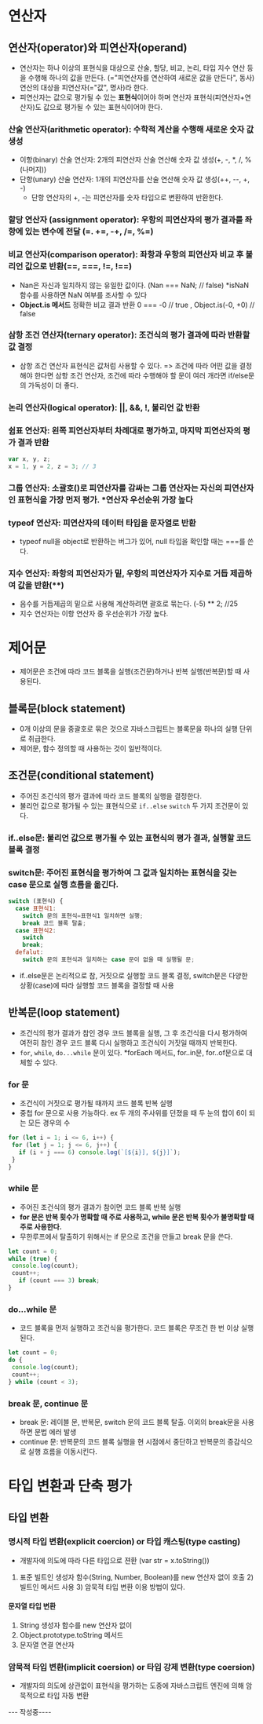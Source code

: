 # 연산자
## 연산자(operator)와 피연산자(operand)
- 연산자는 하나 이상의 표현식을 대상으로 산술, 할당, 비교, 논리, 타입 지수 연산 등을 수행해 하나의 값을 만든다. (="피연산자를 연산하여 새로운 값을 만든다", 동사) 연산의 대상을 피연산자(="값", 명사)라 한다.
- 피연산자는 값으로 평가될 수 있는 **표현식**이어야 하며 연산자 표현식(피연산자+연산자)도 값으로 평가될 수 있는 표현식이어야 한다.
### 산술 연산자(arithmetic operator): 수학적 계산을 수행해 새로운 숫자 값 생성
- 이항(binary) 산술 연산자: 2개의 피연산자 산술 연산해 숫자 값 생성(+, -, *, /, %(나머지))
- 단항(unary) 산술 연산자: 1개의 피연산자를 산술 연산해 숫자 값 생성(++, --, +, -)
  * 단항 연산자의 +, -는 피연산자를 숫자 타입으로 변환하여 반환한다.  
### 할당 연산자 (assignment operator): 우항의 피연산자의 평가 결과를 좌항에 있는 변수에 전달 (=. +=, -+, /=, %=)
### 비교 연산자(comparison operator): 좌항과 우항의 피연산자 비교 후 불리언 값으로 반환(==, ===, !=, !==)
- Nan은 자신과 일치하지 않는 유일한 값이다. (Nan === NaN; // false) *isNaN 함수를 사용하면 NaN 여부를 조사할 수 있다
- **Object.is 메서드** 정확한 비교 결과 반환 0 === -0 // true , Object.is(-0, +0) // false
### 삼항 조건 연산자(ternary operator): 조건식의 평가 결과에 따라 반환할 값 결정 
- 삼항 조건 연산자 표현식은 값처럼 사용할 수 있다. => 조건에 따라 어떤 값을 결정해야 한다면 삼항 조건 연산자, 조건에 따라 수행해야 할 문이 여러 개라면 if/else문의 가독성이 더 좋다.
### 논리 연산자(logical operator): ||, &&, !, 불리언 값 반환
### 쉼표 연산자: 왼쪽 피연산자부터 차례대로 평가하고, 마지막 피연산자의 평가 결과 반환
```javascript
var x, y, z;
x = 1, y = 2, z = 3; // 3
```
### 그룹 연산자: 소괄호()로 피연산자를 감싸는 그룹 연산자는 자신의 피연산자인 표현식을 가장 먼저 평가. *연산자 우선순위 가장 높다
### typeof 연산자: 피연산자의 데이터 타입을 문자열로 반환 
* typeof null을 object로 반환하는 버그가 있어, null 타입을 확인할 때는 ===를 쓴다.
### 지수 연산자: 좌항의 피연산자가 밑, 우항의 피연산자가 지수로 거듭 제곱하여 값을 반환(**)
- 음수를 거듭제곱의 밑으로 사용해 계산하려면 괄호로 묶는다. (-5) ** 2; //25
- 지수 연산자는 이항 연산자 중 우선순위가 가장 높다. 

# 제어문
- 제어문은 조건에 따라 코드 블록을 실행(조건문)하거나 반복 실행(반복문)할 때 사용된다. 
## 블록문(block statement) 
- 0개 이상의 문을 중괄호로 묶은 것으로 자바스크립트는 블록문을 하나의 실행 단위로 취급한다. 
- 제어문, 함수 정의할 때 사용하는 것이 일반적이다. 
## 조건문(conditional statement)
- 주어진 조건식의 평가 결과에 따라 코드 블록의 실행을 결정한다. 
- 불리언 값으로 평가될 수 있는 표현식으로 `if..else` `switch` 두 가지 조건문이 있다. 
### if..else문: 불리언 값으로 평가될 수 있는 표현식의 평가 결과, 실행할 코드 블록 결정
### switch문: 주어진 표현식을 평가하여 그 값과 일치하는 표현식을 갖는 case 문으로 실행 흐름을 옮긴다. 
``` javascript
switch (표현식) {
  case 표현식1:
    switch 문의 표현식=표현식1 일치하면 실행;
    break 코드 블록 탈출;
  case 표현식2:
    switch
    break;
  defalut:
    switch 문의 표현식과 일치하는 case 문이 없을 때 실행될 문;
 ```
 * if..else문은 논리적으로 참, 거짓으로 실행할 코드 블록 결정, switch문은 다양한 상황(case)에 따라 실행할 코드 블록을 결정할 때 사용
 ## 반복문(loop statement)
 - 조건식의 평가 결과가 참인 경우 코드 블록을 실행, 그 후 조건식을 다시 평가하여 여전히 참인 경우 코드 블록 다시 실행하고 조건식이 거짓일 때까지 반복한다.
 - `for`, `while`, `do...while` 문이 있다. *forEach 메서드, for..in문, for..of문으로 대체할 수 있다. 
 ### for 문
 - 조건식이 거짓으로 평가될 때까지 코드 블록 반복 실행
 - 중첩 for 문으로 사용 가능하다. 
 ex 두 개의 주사위를 던졌을 때 두 눈의 합이 6이 되는 모든 경우의 수
 ```javascript
 for (let i = 1; i <= 6, i++) {
  for (let j = 1; j <= 6, j++) {
    if (i + j === 6) console.log(`[${i}], ${j}]`);
  }
 }
 ``` 
 ### while 문
 - 주어진 조건식의 평가 결과가 참이면 코드 블록 반복 실행
 - **for 문은 반복 횟수가 명확할 때 주로 사용하고, while 문은 반복 횟수가 불명확할 때 주로 사용한다.**
 - 무한루프에서 탈출하기 위해서는 if 문으로 조건을 만들고 break 문을 쓴다.
 ```javascript
 let count = 0;
 while (true) {
  console.log(count);
  count++;
    if (count === 3) break;
 }
 ```
 ### do...while 문
 - 코드 블록을 먼저 실행하고 조건식을 평가한다. 코드 블록은 무조건 한 번 이상 실행된다.
 ```javascript
 let count = 0;
 do {
  console.log(count);
  count++;
 } while (count < 3);
 ```
 ### break 문, continue 문
 - break 문: 레이블 문, 반복문, switch 문의 코드 블록 탈출. 이외의 break문을 사용하면 문법 에러 발생
 - continue 문: 반복문의 코드 블록 실행을 현 시점에서 중단하고 반복문의 증감식으로 실행 흐름을 이동시킨다. 
 
 # 타입 변환과 단축 평가
 ## 타입 변환 
 ### 명시적 타입 변환(explicit coercion) or 타입 캐스팅(type casting)
 - 개발자에 의도에 따라 다른 타입으로 젼환 (var str = x.toString())
 1) 표준 빌트인 생성자 함수(String, Number, Boolean)를 new 연산자 없이 호출 2) 빌트인 메서드 사용 3) 암묵적 타입 변환 이용 방법이 있다.
 #### 문자열 타입 변환
 1. String 생성자 함수를 new 연산자 없이 
 2. Object.prototype.toString 메서드 
 3. 문자열 연결 연산자 
 ### 암묵적 타입 변환(implicit coersion) or 타입 강제 변환(type coersion)
 - 개발자의 의도에 상관없이 표현식을 평가하는 도중에 자바스크립트 엔진에 의해 암묵적으로 타입 자동 변환

--- 작성중----
 
